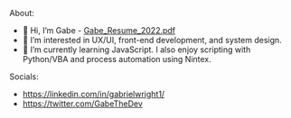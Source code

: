 About:
- 👋 Hi, I’m Gabe - [Gabe_Resume_2022.pdf](https://github.com/gabrielwright1/gabrielwright1/files/8063191/Gabe_Resume_2022.pdf)
- 👀 I’m interested in UX/UI, front-end development, and system design. 
- 🌱 I’m currently learning JavaScript. I also enjoy scripting with Python/VBA and process automation using Nintex.

Socials: 

- https://linkedin.com/in/gabrielwright1/
- https://twitter.com/GabeTheDev

<!---
gabrielwright1/gabrielwright1 is a ✨ special ✨ repository because its `README.md` (this file) appears on your GitHub profile.
You can click the Preview link to take a look at your changes.
--->
